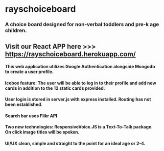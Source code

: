 # rayschoiceboard
### A choice board designed for non-verbal toddlers and pre-k age children.

## Visit our React APP here >>> https://rayschoiceboard.herokuapp.com/

#### This web application utilizes Google Authentication alongside Mongodb to create a user profile.

#### Icebox feature: The user will be able to log in to their profile and add new cards in addition to the 12 static cards provided.
#### User login is stored in server.js with express installed. Routing has not been established.

#### Search bar uses Flikr API

#### Two new technologies: ResponsiveVoice.JS is a Text-To-Talk package. On click image titles will be spoken.

#### UI/UX clean, simple and straight to the point for an ideal age or 2-4.








